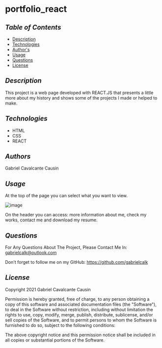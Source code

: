 # portfolio_react
    

## *Table of Contents*
- [Description](#description)
- [Technologies](#technologies)
- [Author's](#authors)
- [Usage](#usage)
- [Questions](#questions)
- [License](#license)
    


## *Description*
This project is a web page developed with REACT.JS that presents a little more about my history and shows some of the projects I made or helped to make.


## *Technologies*
- HTML
- CSS
- REACT



## *Authors*
Gabriel Cavalcante Causin



## *Usage*
At the top of the page you can select what you want to view.


![image](https://user-images.githubusercontent.com/89816900/143327243-02bfffb2-eccc-406c-9e67-f2301f49f913.png)


On the header you can access: more information about me, check my works, contact me and download my resume.


## *Questions*
For Any Questions About The Project, Please Contact Me In:
gabrielcalk@outlook.com

Don't forget to follow me on my GitHub: https://github.com/gabrielcalk



## *License*
Copyright 2021 Gabriel Cavalcante Causin

Permission is hereby granted, free of charge, to any person obtaining a copy of this software and associated documentation files (the "Software"), to deal in the Software without restriction, including without limitation the rights to use, copy, modify, merge, publish, distribute, sublicense, and/or sell copies of the Software, and to permit persons to whom the Software is furnished to do so, subject to the following conditions:

The above copyright notice and this permission notice shall be included in all copies or substantial portions of the Software.
